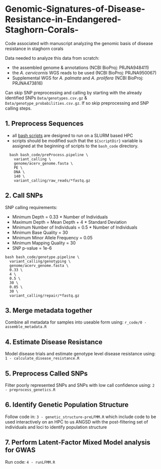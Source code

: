 # Genomic-Signatures-of-Disease-Resistance-in-Endangered-Staghorn-Corals-
Code associated with manuscript analyzing the genomic basis of disease resistance in staghorn corals

Data needed to analyze this data from scratch:
  - the assembled genome & annotations (NCBI BioProj: PRJNA948411)
  - the *A. cervicornis* WGS reads to be used (NCBI BioProj: PRJNA950067)
  - Supplemental WGS for *A. palmata* and *A. prolifera* (NCBI BioProj: PRJNA473816)

Can skip SNP preprocessing and calling by starting with the already identified SNPs `Data/genotypes.csv.gz` & `Data/genotype_probabilities.csv.gz`. If so skip preprocessing and SNP calling steps.

## 1. Preprocess Sequences
  - all [bash scripts](bash_code) are designed to run on a SLURM based HPC
  - scripts should be modified such that the `${scriptDir}` variable is assigned at the beginning of scripts to the `bash_code` directory.
  ```
    bash bash_code/preProcess.pipeline \
      variant_calling \
      genome/acerv_genome.fasta \
      PE \
      DNA \
      140 \
      variant_calling/raw_reads/*fastq.gz
  ```

## 2. Call SNPs
SNP calling requirements:
  - Minimum Depth = 0.33 * Number of Individuals
  - Maximum Depth = Mean Depth + 4 * Standard Deviation
  - Minimum Number of Individuals = 0.5 * Number of Individuals
  - Minimum Base Quality = 30
  - Minimum Minor Allele Frequency = 0.05
  - Minimum Mapping Quality = 30
  - SNP p-value = 1e-6
  ```
  bash bash_code/genotype.pipeline \
    variant_calling/genotyping \
    genome/acerv_genome.fasta \
    0.33 \
    4 \
    0.5 \
    30 \
    0.05 \
    30 \
    variant_calling/repair/*fastq.gz
  ```

## 3. Merge metadata together
Combine all metadata for samples into useable form using: `r_code/0 - assemble_metadata.R`

## 4. Estimate Disease Resistance
Model disease trials and estimate genotype level disease resistance using: `1 - calculate_disease_resistance.R`

## 5. Preprocess Called SNPs
Filter poorly represented SNPs and SNPs with low call confidence using: `2 - preprocess_genetics.R`

## 6. Identify Genetic Population Structure
Follow code in: `3 - genetic_structure-preLFMM.R` which include code to be used interactively on an HPC to us ANGSD with the post-filtering set of individuals and loci to identify population structure

## 7. Perform Latent-Factor Mixed Model analysis for GWAS
Run code: `4 - runLFMM.R`
